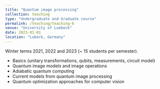 ```yaml
---
title: "Quantum image processing"
collection: teaching
type: "Undergraduate and Graduate course"
permalink: /teaching/teaching-6
venue: "University of Luebeck"
date: 2023-01-01
location: "Lubeck, Germany"
---
```


Winter terms 2021, 2022 and 2023 (~ 15 students per semester).

- Basics (unitary transformations, qubits, measurements, circuit model)
- Quantum image models and image operations
- Adiabatic quantum computing
- Current models from quantum image processing
- Quantum optimization approaches for computer vision
